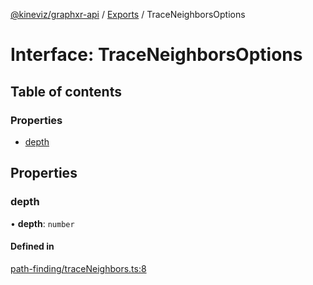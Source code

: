 [@kineviz/graphxr-api](../README.md) / [Exports](../modules.md) / TraceNeighborsOptions

# Interface: TraceNeighborsOptions

## Table of contents

### Properties

- [depth](TraceNeighborsOptions.md#depth)

## Properties

### depth

• **depth**: `number`

#### Defined in

[path-finding/traceNeighbors.ts:8](https://bitbucket.org/kineviz/graphxr-api/src/c752a8c/src/path-finding/traceNeighbors.ts#lines-8)
